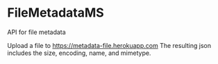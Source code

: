 # FileMetadataMS
API for file metadata

Upload a file to https://metadata-file.herokuapp.com
The resulting json includes the size, encoding, name, and mimetype.
